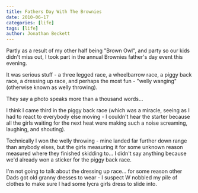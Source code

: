```yaml
---
title: Fathers Day With The Brownies
date: 2010-06-17
categories: [life]
tags: [life]
author: Jonathan Beckett
---
```


Partly as a result of my other half being "Brown Owl", and party so our kids didn't miss out, I took part in the annual Brownies father's day event this evening.

It was serious stuff - a three legged race, a wheelbarrow race, a piggy back race, a dressing up race, and perhaps the most fun - "welly wanging" (otherwise known as welly throwing).

They say a photo speaks more than a thousand words...

I think I came third in the piggy back race (which was a miracle, seeing as I had to react to everybody else moving - I couldn't hear the starter because all the girls waiting for the next heat were making such a noise screaming, laughing, and shouting).

Technically I won the welly throwing - mine landed far further down range than anybody elses, but the girls measuring it for some unknown reason measured where they finished skidding to... I didn't say anything because we'd already won a sticker for the piggy back race.

I'm not going to talk about the dressing up race... for some reason other Dads got old granny dresses to wear - I suspect W nobbled my pile of clothes to make sure I had some lycra girls dress to slide into.